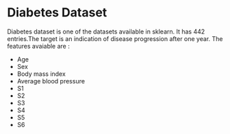 # Diabetes Dataset #
Diabetes dataset is one of the datasets available in sklearn. It has 442 entries.The target is an indication of disease progression after one year. The features 
avaiable are :
* Age
* Sex
* Body mass index
* Average blood pressure
* S1
* S2
* S3
* S4
* S5
* S6

